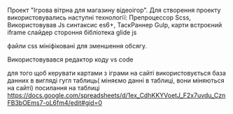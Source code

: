 Проект "Ігрова  вітрна для магазину відеоігор".
Для створення проекту використовувались наступні технології:
Препроцессор Scss,
Використовував Js синтаксис es6+,
ТаскРаннер Gulp,
карти встроєний iframe
слайдер стороння бібліотека glide js




файли сss мініфіковані для зменшення обсягу.

Використовувався редактор коду vs code


для того щоб керувати картами з іграми на сайті використовується база данних в вигляді гугл таблиць( міняємо данні в таблиці, вони міняються на сайті)
 посилання на таблиці 
 https://docs.google.com/spreadsheets/d/1ex_CdhKKYVoetJ_F2x7uvdu_CznFB3bOEms7-oL6fm4/edit#gid=0


